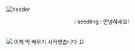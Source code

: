 ![header](https://capsule-render.vercel.app/api?type=Waving&color=85D5F1&height=150&section=header&text=Welcome&fontColor=fadfe7&fontSize=80&animation=fadeIn&fontAlignY=55)
<div align="center">
  : seedling : 안녕하세요!<br/>
</div><br/>
<br/>
<img src="https://img.shields.io/badge/JAVA-b1aee7?style=for-the-badge&logo=java&logoColor=white ">
이제 막 배우기 시작했습니다 :D
